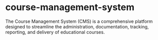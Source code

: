 # course-management-system
The Course Management System (CMS) is a comprehensive platform designed to streamline the administration, documentation, tracking, reporting, and delivery of educational courses.
